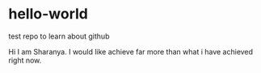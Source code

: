 # hello-world
test repo to learn about github

Hi I am Sharanya. I would like achieve far more than what i have achieved right now.
